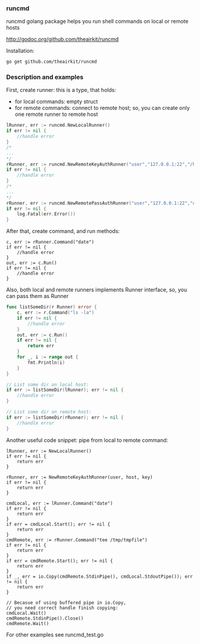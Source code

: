 ### runcmd

runcmd golang package helps you run shell commands on local or remote hosts

http://godoc.org/github.com/theairkit/runcmd

Installation:
```bash
go get github.com/theairkit/runcmd
```

### Description and examples

First, create runner: this is a type, that holds:
- for local commands: empty struct
- for remote commands: connect to remote host;
  so, you can create only one remote runner to remote host

```go
lRunner, err := runcmd.NewLocalRunner()
if err != nil {
	//handle error
}
/*
...
*/
rRunner, err := runcmd.NewRemoteKeyAuthRunner("user","127.0.0.1:22","/home/user/id_rsa")
if err != nil {
	//handle error
}
/*
...
*/
rRunner, err := runcmd.NewRemotePassAuthRunner("user","127.0.0.1:22","userpass")
if err != nil {
	log.Fatal(err.Error())
}
```

After that, create command, and run methods:
```
c, err := rRunner.Command("date")
if err != nil {
	//handle error
}
out, err := c.Run()
if err != nil {
	//handle error
}
```

Also, both local and remote runners implements Runner interface,
so, you can pass them as Runner

```go
func listSomeDir(r Runner) error {
	c, err := r.Command("ls -la")
	if err != nil {
		//handle error
	}
	out, err := c.Run()
	if err != nil {
		return err
	}
	for _, i := range out {
		fmt.Println(i)
	}
}

// List some dir on local host:
if err := listSomeDir(lRunner); err != nil {
	//handle error
}

// List some dir on remote host:
if err := listSomeDir(rRunner); err != nil {
	//handle error
}
```

Another useful code snippet: pipe from local to remote command:

```
lRunner, err := NewLocalRunner()
if err != nil {
	return err
}

rRunner, err := NewRemoteKeyAuthRunner(user, host, key)
if err != nil {
	return err
}

cmdLocal, err := lRunner.Command("date")
if err != nil {
	return err
}
if err = cmdLocal.Start(); err != nil {
	return err
}
cmdRemote, err := rRunner.Command("tee /tmp/tmpfile")
if err != nil {
	return err
}
if err = cmdRemote.Start(); err != nil {
	return err
}
if _, err = io.Copy(cmdRemote.StdinPipe(), cmdLocal.StdoutPipe()); err != nil {
	return err
}

// Becasue of using buffered pipe in io.Copy,
// you need correct handle finish copying:
cmdLocal.Wait()
cmdRemote.StdinPipe().Close()
cmdRemote.Wait()
```

For other examples see runcmd_test.go
